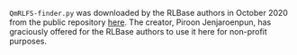 `QmRLFS-finder.py` was downloaded by the RLBase authors in October 2020 from the public repository [here](https://github.com/piroonj/QmRLFS-finder). 
The creator, Piroon Jenjaroenpun, has graciously offered for the RLBase authors to use it here for non-profit purposes. 
